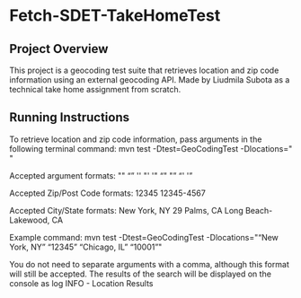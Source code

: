# Fetch-SDET-TakeHomeTest

## Project Overview
This project is a geocoding test suite that retrieves location and zip code information using an external geocoding API. Made by Liudmila Subota as a technical take home assignment from scratch.

## Running Instructions
To retrieve location and zip code information, pass arguments in the following terminal command:
mvn test -Dtest=GeoCodingTest -Dlocations="<your-first-location-argument> <your-second-location-argument>"

Accepted argument formats:
"<argument>"
“<argument>”
'<argument>'
"<argument>'
'<argument>"
“<argument>"
"<argument>”
“<argument>'
'<argument>”

Accepted Zip/Post Code formats:
12345
12345-4567

Accepted City/State formats:
New York, NY
29 Palms, CA
Long Beach-Lakewood, CA

Example command:
mvn test -Dtest=GeoCodingTest -Dlocations="“New York, NY” “12345” “Chicago, IL” “10001”"

You do not need to separate arguments with a comma, although this format will still be accepted.
The results of the search will be displayed on the console as log INFO - Location Results
